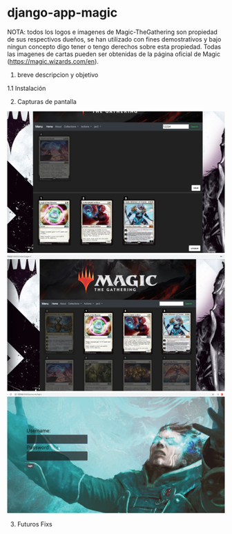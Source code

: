 # django-app-magic

NOTA: todos los logos e imagenes de Magic-TheGathering son propiedad de sus respectivos dueños, se han utilizado con fines demostrativos
      y bajo ningun concepto digo tener o tengo derechos sobre esta propiedad. Todas las imagenes de cartas pueden ser obtenidas
      de la página oficial de Magic (https://magic.wizards.com/en). 
      

1. breve descripcion y objetivo



1.1 Instalación

2. Capturas de pantalla

![alt text](https://github.com/ParserKnight/django-app-magic/blob/master/images/img1.png)
![alt text](https://github.com/ParserKnight/django-app-magic/blob/master/images/img2.png)
![alt text](https://github.com/ParserKnight/django-app-magic/blob/master/images/img3.png)

3. Futuros Fixs

